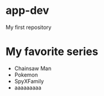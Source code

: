 # app-dev
My first repository
# My favorite series
- Chainsaw Man
- Pokemon
- SpyXFamily
- aaaaaaaaa
